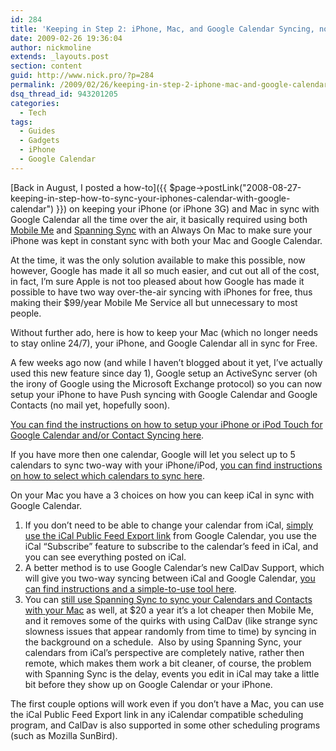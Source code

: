 ```yaml
---
id: 284
title: 'Keeping in Step 2: iPhone, Mac, and Google Calendar Syncing, now Better, and cheaper.'
date: 2009-02-26 19:36:04
author: nickmoline
extends: _layouts.post
section: content
guid: http://www.nick.pro/?p=284
permalink: /2009/02/26/keeping-in-step-2-iphone-mac-and-google-calendar-syncing-now-better-and-cheaper/
dsq_thread_id: 943201205
categories:
  - Tech
tags:
  - Guides
  - Gadgets
  - iPhone
  - Google Calendar
---
```

[Back in August, I posted a how-to]({{ $page->postLink("2008-08-27-keeping-in-step-how-to-sync-your-iphones-calendar-with-google-calendar") }}) on keeping your iPhone (or iPhone 3G) and Mac in sync with Google Calendar all the time over the air, it basically required using both [Mobile Me](http://www.me.com/) and [Spanning Sync](http://spanningsync.com/?r=H3EFCF "Spanning Sync - Save $5 off the normal price of $25") with an Always On Mac to make sure your iPhone was kept in constant sync with both your Mac and Google Calendar.

At the time, it was the only solution available to make this possible, now however, Google has made it all so much easier, and cut out all of the cost, in fact, I&#8217;m sure Apple is not too pleased about how Google has made it possible to have two way over-the-air syncing with iPhones for free, thus making their $99/year Mobile Me Service all but unnecessary to most people.

Without further ado, here is how to keep your Mac (which no longer needs to stay online 24/7), your iPhone, and Google Calendar all in sync for Free.

<!--more-->

A few weeks ago now (and while I haven&#8217;t blogged about it yet, I&#8217;ve actually used this new feature since day 1), Google setup an ActiveSync server (oh the irony of Google using the Microsoft Exchange protocol) so you can now setup your iPhone to have Push syncing with Google Calendar and Google Contacts (no mail yet, hopefully soon).  

<a title="Sync: Set Up Your iPhone or iPod Touch" href="http://www.google.com/support/mobile/bin/answer.py?answer=138740&ctx=sibling&topic=14252" target="_blank">You can find the instructions on how to setup your iPhone or iPod Touch for Google Calendar and/or Contact Syncing here</a>.

If you have more then one calendar, Google will let you select up to 5 calendars to sync two-way with your iPhone/iPod, <a href="http://www.google.com/support/mobile/bin/answer.py?answer=139206&topic=14252" target="_blank">you can find instructions on how to select which calendars to sync here</a>.

On your Mac you have a 3 choices on how you can keep iCal in sync with Google Calendar.

1. If you don&#8217;t need to be able to change your calendar from iCal, <a href="http://www.google.com/support/calendar/bin/answer.py?answer=37111&topic=15286" target="_blank">simply use the iCal Public Feed Export link</a> from Google Calendar, you use the iCal &#8220;Subscribe&#8221; feature to subscribe to the calendar&#8217;s feed in iCal, and you can see everything posted on iCal.
2. A better method is to use Google Calendar&#8217;s new CalDav Support, which will give you two-way syncing between iCal and Google Calendar, <a href="http://www.google.com/support/calendar/bin/answer.py?answer=99358#ical" target="_blank">you can find instructions and a simple-to-use tool here</a>.
3. You can <a href="http://spanningsync.com/?r=H3EFCF" target="_blank" class="broken_link">still use Spanning Sync to sync your Calendars and Contacts with your Mac</a> as well, at $20 a year it&#8217;s a lot cheaper then Mobile Me, and it removes some of the quirks with using CalDav (like strange sync slowness issues that appear randomly from time to time) by syncing in the background on a schedule.  Also by using Spanning Sync, your calendars from iCal&#8217;s perspective are completely native, rather then remote, which makes them work a bit cleaner, of course, the problem with Spanning Sync is the delay, events you edit in iCal may take a little bit before they show up on Google Calendar or your iPhone.

The first couple options will work even if you don&#8217;t have a Mac, you can use the iCal Public Feed Export link in any iCalendar compatible scheduling program, and CalDav is also supported in some other scheduling programs (such as Mozilla SunBird).
